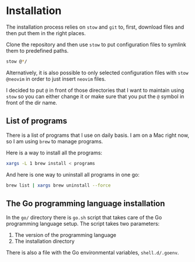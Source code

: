 # Installation

The installation process relies on `stow` and `git` to, first, download files
and then put them in the right places.

Clone the repository and then use `stow` to put configuration files to symlink
them to predefined paths.

```sh
stow @*/
```

Alternatively, it is also possible to only selected configuration files with
`stow @neovim` in order to just insert `neovim` files.

I decided to put `@` in front of those directories that I want to maintain using
`stow` so you can either change it or make sure that you put the `@` symbol
in front of the dir name.


## List of programs

There is a list of programs that I use on daily basis. I am on a Mac right
now, so I am using `brew` to manage programs.

Here is a way to install all the programs:

```sh
xargs -L 1 brew install < programs
```

And here is one way to uninstall all programs in one go:

```sh
brew list | xargs brew uninstall --force
```


## The Go programming language installation

In the `go/` directory there is `go.sh` script that takes care of the Go
programming language setup. The script takes two parameters:

1) The version of the programming language
2) The installation directory

There is also a file with the Go environmental variables, `shell.d/.goenv`.

